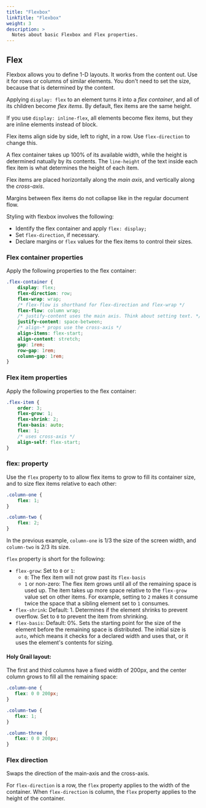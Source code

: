 ```yaml
---
title: "Flexbox"
linkTitle: "Flexbox"
weight: 3
description: >
  Notes about basic Flexbox and Flex properties.
---
```


## Flex

Flexbox allows you to define 1-D layouts. It works from the content out. Use it for rows or columns of similar elements. You don't need to set the size, because that is determined by the content.

Applying `display: flex` to an element turns it into a _flex container_, and all of its children become _flex items_. By default, flex items are the same height.

If you use `display: inline-flex`, all elements become flex items, but they are inline elements instead of block.

Flex items align side by side, left to right, in a row. Use `flex-direction` to change this.

A flex container takes up 100% of its available width, while the height is determined natually by its contents. The `line-height` of the text inside each flex item is what determines the height of each item.

Flex items are placed horizontally along the _main axis_, and vertically along the _cross-axis_.

Margins between flex items do not collapse like in the regular document flow.

Styling with flexbox involves the following:
- Identify the flex container and apply `flex: display;`
- Set `flex-direction`, if necessary.
- Declare margins or `flex` values for the flex items to control their sizes.

### Flex container properties

Apply the following properties to the flex container:

```css
.flex-container {
    display: flex;
    flex-direction: row;
    flex-wrap: wrap;
    /* flex-flow is shorthand for flex-direction and flex-wrap */
    flex-flow: column wrap;
    /* justify-content uses the main axis. Think about setting text. */
    justify-content: space-between;
    /* align-* props use the cross-axis */
    align-items: flex-start;
    align-content: stretch;
    gap: 1rem;
    row-gap: 1rem;
    column-gap: 1rem;
}
```

### Flex item properties

Apply the following properties to the flex container:

```css
.flex-item {
    order: 3;
    flex-grow: 1;
    flex-shrink: 2;
    flex-basis: auto;
    flex: 1;
    /* uses cross-axis */
    align-self: flex-start;
}

```
### flex: property
Use the `flex` property to to allow flex items to grow to fill its container size, and to size flex items relative to each other:
```css
.column-one {
    flex: 1;
}

.column-two {
    flex: 2;
}
```

In the previous example, `column-one` is 1/3 the size of the screen width, and `column-two` is 2/3 its size.

`flex` property is short for the following:
- `flex-grow`: Set to `0` or `1`:
  - `0`: The flex item will not grow past its `flex-basis`
  - `1` or non-zero: The flex item grows until all of the remaining space is used up. The item takes up more space relative to the `flex-grow` value set on other items. For example, setting to `2` makes it consume twice the space that a sibling element set to `1` consumes.
- `flex-shrink`: Default: 1. Determines if the element shrinks to prevent overflow. Set to `0` to prevent the item from shrinking.
- `flex-basis`: Default: 0%. Sets the starting point for the size of the element before the remaining space is distributed. The initial size is `auto`, which means it checks for a declared width and uses that, or it uses the element's contents for sizing.

#### Holy Grail layout:

The first and third columns have a fixed width of 200px, and the center column grows to fill all the remaining space:

 ```css
.column-one {
    flex: 0 0 200px;
}

.column-two {
    flex: 1;
}

.column-three {
    flex: 0 0 200px;
}
```

### Flex direction

Swaps the direction of the main-axis and the cross-axis. 

For `flex-direction` is a row, the `flex` property applies to the width of the container. When `flex-direction` is column, the `flex` property applies to the height of the container.